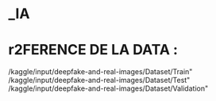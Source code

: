 # _IA

# r2FERENCE DE LA DATA :

/kaggle/input/deepfake-and-real-images/Dataset/Train"
/kaggle/input/deepfake-and-real-images/Dataset/Test"
/kaggle/input/deepfake-and-real-images/Dataset/Validation"
